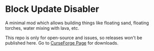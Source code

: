 Block Update Disabler
=====================

A minimal mod which allows building things like floating sand, floating torches, water mixing with lava, etc.

This repo is only for open-source and issues, so releases won't be published here. Go to [CurseForge Page](https://www.curseforge.com/minecraft/mc-mods/block-update-disabler) for downloads.
